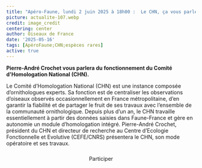 ```yaml
---
title: "Apéro-Faune, lundi 2 juin 2025 à 18h00 :  Le CHN, ça vous parle ?"
picture: actualite-107.webp
credit: image_credit
centering: center
author: Oiseaux de France
date: '2025-05-16'
tags: [ApéroFaune;CHN;espèces rares]
active: true
---
```


**Pierre-André Crochet vous parlera du fonctionnement du Comité d'Homologation National (CHN).**

Le Comité d’Homologation National (CHN) est une instance composée d’ornithologues experts. Sa fonction est de centraliser les observations d’oiseaux observés occasionnellement en France métropolitaine, d’en garantir la fiabilité et de partager le fruit de ses travaux avec l’ensemble de la communauté ornithologique.
Depuis plus d’un an, le CHN travaille essentiellement à partir des données saisies dans Faune-France et gère en autonomie un module d’homologation intégré.
Pierre-André Crochet, président du CHN et directeur de recherche au Centre d’Ecologie Fonctionnelle et Evolutive (CEFE/CNRS) présentera le CHN, son mode opératoire et ses travaux.


<div style="text-align: center; margin-bottom: 20px;">
    <a
        href="https://teams.microsoft.com/dl/launcher/launcher.html?url=%2F_%23%2Fl%2Fmeetup-join%2F19%3Ameeting_OWYzZmY0NmUtMjdmZS00NzEyLTg1NWUtYTRmNmFkYzEwOTc1%40thread.v2%2F0%3Fcontext%3D%257b%2522Tid%2522%253a%2522fbf094ff-916b-4a7f-96a7-cf00a58fb96a%2522%252c%2522Oid%2522%253a%2522127fde9f-69df-4b5d-bddf-71b99d300887%2522%257d%26anon%3Dtrue&type=meetup-join&deeplinkId=71366a04-d76d-4f67-b3cb-d0e5fb71709c&directDl=true&msLaunch=true&enableMobilePage=true&suppressPrompt=true"
        target="_blank"
        class="PrimaryButton"
        style="display: inline-block; padding: 10px 20px; text-decoration: none; border-radius: 5px;"
    >
        Participer
    </a>
</div>
